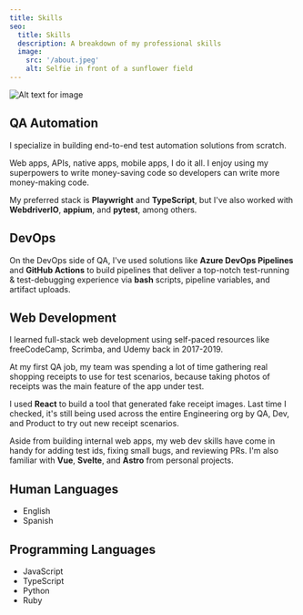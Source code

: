 ```yaml
---
title: Skills
seo:
  title: Skills
  description: A breakdown of my professional skills
  image:
    src: '/about.jpeg'
    alt: Selfie in front of a sunflower field
---
```


![Alt text for image](/steven-selfie.png)

## QA Automation

I specialize in building end-to-end test automation solutions from scratch.

Web apps, APIs, native apps, mobile apps, I do it all. I enjoy using my superpowers to write money-saving code so developers can write more money-making code.

My preferred stack is **Playwright** and **TypeScript**, but I've also worked with **WebdriverIO**, **appium**, and **pytest**, among others.

## DevOps

On the DevOps side of QA, I've used solutions like **Azure DevOps Pipelines** and **GitHub Actions** to build pipelines that deliver a top-notch test-running & test-debugging experience via **bash** scripts, pipeline variables, and artifact uploads.

## Web Development

I learned full-stack web development using self-paced resources like freeCodeCamp, Scrimba, and Udemy back in 2017-2019.

At my first QA job, my team was spending a lot of time gathering real shopping receipts to use for test scenarios, because taking photos of receipts was the main feature of the app under test.

I used **React** to build a tool that generated fake receipt images. Last time I checked, it's still being used across the entire Engineering org by QA, Dev, and Product to try out new receipt scenarios.

Aside from building internal web apps, my web dev skills have come in handy for adding test ids, fixing small bugs, and reviewing PRs. I'm also familiar with **Vue**, **Svelte**, and **Astro** from personal projects.

## Human Languages

- English
- Spanish

## Programming Languages

- JavaScript
- TypeScript
- Python
- Ruby
